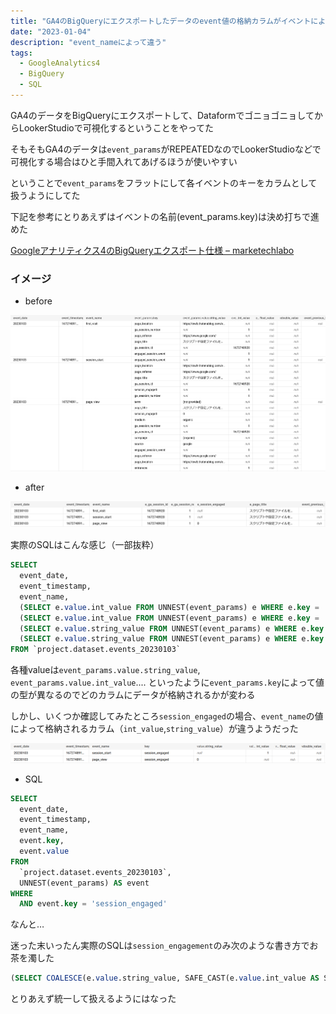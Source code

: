 ```yaml
---
title: "GA4のBigQueryにエクスポートしたデータのevent値の格納カラムがイベントによって違う"
date: "2023-01-04"
description: "event_nameによって違う"
tags:
  - GoogleAnalytics4
  - BigQuery
  - SQL
---
```


GA4のデータをBigQueryにエクスポートして、DataformでゴニョゴニョしてからLookerStudioで可視化するということをやってた

そもそもGA4のデータは`event_params`がREPEATEDなのでLookerStudioなどで可視化する場合はひと手間入れてあげるほうが使いやすい

ということで`event_params`をフラットにして各イベントのキーをカラムとして扱うようにしてた

下記を参考にとりあえずはイベントの名前(event_params.key)は決め打ちで進めた

[Googleアナリティクス4のBigQueryエクスポート仕様 – marketechlabo](https://www.marketechlabo.com/ga4-bigquery-export-spec/#UNNEST)

### イメージ

- before

![alt](ga4_exported_session_engagement_value01.png)

- after

![alt](ga4_exported_session_engagement_value02.png)

実際のSQLはこんな感じ（一部抜粋）

```sql
SELECT
  event_date,
  event_timestamp,
  event_name,
  (SELECT e.value.int_value FROM UNNEST(event_params) e WHERE e.key = 'ga_session_id' ) e_ga_session_id,
  (SELECT e.value.int_value FROM UNNEST(event_params) e WHERE e.key = 'ga_session_number' ) e_ga_session_number,
  (SELECT e.value.string_value FROM UNNEST(event_params) e WHERE e.key = 'session_engaged' ) e_session_engaged,
  (SELECT e.value.string_value FROM UNNEST(event_params) e WHERE e.key = 'page_title' ) e_page_title
FROM `project.dataset.events_20230103`
```

各種valueは`event_params.value.string_value`, `event_params.value.int_value`.... といったように`event_params.key`によって値の型が異なるのでどのカラムにデータが格納されるかが変わる

しかし、いくつか確認してみたところ`session_engaged`の場合、`event_name`の値によって格納されるカラム（`int_value`,`string_value`）が違うようだった

![alt](ga4_exported_session_engagement_value03.png)

- SQL

```sql
SELECT
  event_date,
  event_timestamp,
  event_name,
  event.key,
  event.value
FROM
  `project.dataset.events_20230103`,
  UNNEST(event_params) AS event
WHERE
  AND event.key = 'session_engaged'
```

なんと…

迷った末いったん実際のSQLは`session_engagement`のみ次のような書き方でお茶を濁した

```SQL
(SELECT COALESCE(e.value.string_value, SAFE_CAST(e.value.int_value AS STRING)) FROM UNNEST(event_params) e WHERE e.key = 'session_engaged' ) e_session_engaged
```

とりあえず統一して扱えるようにはなった